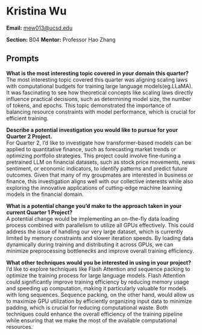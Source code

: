 # Kristina Wu
**Email:** mew013@ucsd.edu

**Section:** B04
**Mentor:** Professor Hao Zhang

## Prompts

**What is the most interesting topic covered in your domain this quarter?**  
The most interesting topic covered this quarter was aligning scaling laws with computational budgets for training large language models(eg.LLaMA). It was fascinating to see how theoretical concepts like scaling laws directly influence practical decisions, such as determining model size, the number of tokens, and epochs. This topic demonstrated the importance of balancing resource constraints with model performance, which is crucial for efficient training.

**Describe a potential investigation you would like to pursue for your Quarter 2 Project.**  
For Quarter 2, I’d like to investigate how transformer-based models can be applied to quantitative finance, such as forecasting market trends or optimizing portfolio strategies. This project could involve fine-tuning a pretrained LLM on financial datasets, such as stock price movements, news sentiment, or economic indicators, to identify patterns and predict future outcomes. Given that many of my groupmates are interested in business or finance, this investigation aligns well with our collective interests while also exploring the innovative applications of cutting-edge machine learning models in the financial domain. 

**What is a potential change you’d make to the approach taken in your current Quarter 1 Project?**  
A potential change would be implementing an on-the-fly data loading process combined with parallelism to utilize all GPUs effectively. This could address the issue of handling our very large dataset, which is currently limited by memory constraints and slower iteration speeds. By loading data dynamically during training and distributing it across GPUs, we can minimize preprocessing bottlenecks and improve overall training efficiency.

**What other techniques would you be interested in using in your project?**  
I’d like to explore techniques like Flash Attention and sequence packing to optimize the training process for large language models. Flash Attention could significantly improve training efficiency by reducing memory usage and speeding up computation, making it particularly valuable for models with long sequences. Sequence packing, on the other hand, would allow us to maximize GPU utilization by efficiently organizing input data to minimize padding, which is crucial for reducing computational waste. Both techniques could enhance the overall efficiency of the training pipeline while ensuring that we make the most of the available computational resources.
